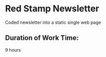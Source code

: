 # Red Stamp Newsletter

Coded newsletter into a static single web page

## Duration of Work Time:
9 hours

